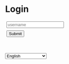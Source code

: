 <h1 data-i18n-key="header-login" id="login-header">Login</h1>

<script src='./app/tools.js'></script>
<script src='./app/locale.js'></script>
<script>
async function login(payload) {
    // Reset status
    let el = document.getElementById("result");
    el.innerHTML = "Logging in ..."
    await tools.sleepms(100);

    // The body is obfuscated with base64, but not encrypted.
    let body = btoa(JSON.stringify(payload));

    // Do request   
    let url = tools.build_api_url("bootstrap_authentication");
    let init = {method: "POST", headers: {}, body: body};
    let res = await fetch(url, init);

    // Handle response
    if (res.status != 200) {
        let text = await res.text();
        el.setAttribute("data-i18n-key", "notify-login-failed");
        el.innerText = "Could not get token:";
        translateElement(el);
        el.innerText += ' ' + text;
    } else {
        let token = JSON.parse(await res.text()).token;
        tools.set_auth_info_from_token(token);
        el.setAttribute("data-i18n-key", "notify-login-success");
        el.innerText = "Token exchange succesful";
        translateElement(el);
        let state = tools.url2dict(location.hash);
        location.replace(state.page || "./app/");
    }
}

async function login_localhost() {
    await login({"method": "localhost"});
}


async function login_credentials(username) {
    let input_u = document.getElementById("input_u");
    console.log("try login");
    let usernameValue = username;

    if (!usernameValue) usernameValue = input_u.value;

    await login({"method": "username", "username": usernameValue});
}

async function login_yandex() {
    function initPlayer() {
      console.log(window.ysdk);
      return window.ysdk.getPlayer().then((_player) => {
        var player = _player;

        return player;
      });
    }

    initPlayer().then((_player) => {
      window.ysdk.auth.openAuthDialog().then(async () => {
        try {
            const username = _player.getUniqueID();
            console.log('success login yandex');
            login_credentials(username);
        } catch (e) {
            console.error('unknown error with yandex', e);
        }
      });
    });
}



async function load() {
    let buttonLogin = document.getElementById("submit_up");
    let but2 = document.getElementById("submit_localhost");

    buttonLogin.onclick = login_credentials;
    console.log("add onclick");

    login_yandex();

    if (location.hostname == "localhost" || location.hostname == "127.0.0.1") {
        if (but2) but2.style.display = "block";
    }
}

window.addEventListener('load', load);
</script>

<input id='input_u' type='text' data-i18n-key="placeholder-username" placeholder='username' style='margin:4px;'/><br />
<button id='submit_up' class='whitebutton' style='margin:4px;' data-i18n-key="btn-submit">
    Submit
</button>

<br />

<br/>

<select data-i18n-switcher class="locale-switcher">
    <option value="en">English</option>
    <option value="ru">Russian (Русский)</option>
    <option value="tr">Turkish (Türkçe)</option>
</select>

<p id='result'></p>

